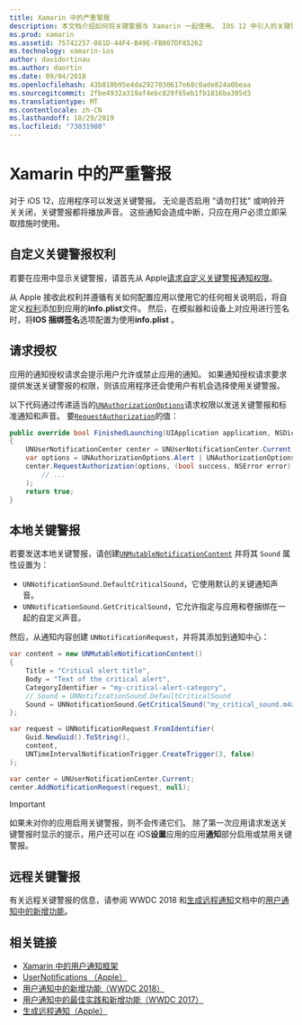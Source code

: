 ```yaml
---
title: Xamarin 中的严重警报
description: 本文档介绍如何将关键警报与 Xamarin 一起使用。 IOS 12 中引入的关键警报是可播放声音的中断性通知，无论是否启用了 "请勿打扰" 或响铃开关均为 "关闭"。
ms.prod: xamarin
ms.assetid: 75742257-081D-44F4-B49E-FB807DF85262
ms.technology: xamarin-ios
author: davidortinau
ms.author: daortin
ms.date: 09/04/2018
ms.openlocfilehash: 43b810b95e4da2927030617e68c0ade824a0beaa
ms.sourcegitcommit: 2fbe4932a319af4ebc829f65eb1fb1816ba305d3
ms.translationtype: MT
ms.contentlocale: zh-CN
ms.lasthandoff: 10/29/2019
ms.locfileid: "73031980"
---
```

# <a name="critical-alerts-in-xamarinios"></a>Xamarin 中的严重警报

对于 iOS 12，应用程序可以发送关键警报。 无论是否启用 "请勿打扰" 或响铃开关关闭，关键警报都将播放声音。 这些通知会造成中断，只应在用户必须立即采取措施时使用。

## <a name="custom-critical-alert-entitlement"></a>自定义关键警报权利

若要在应用中显示关键警报，请首先从 Apple[请求自定义关键警报通知权限](https://developer.apple.com/contact/request/notifications-critical-alerts-entitlement/)。

从 Apple 接收此权利并遵循有关如何配置应用以使用它的任何相关说明后，将自定义[权利](~/ios/deploy-test/provisioning/entitlements.md)添加到应用的**info.plist**文件。 然后，在模拟器和设备上对应用进行签名时，将**IOS 捆绑签名**选项配置为使用**info.plist** 。

## <a name="request-authorization"></a>请求授权

应用的通知授权请求会提示用户允许或禁止应用的通知。 如果通知授权请求要求提供发送关键警报的权限，则该应用程序还会使用户有机会选择使用关键警报。

以下代码通过传递适当的[`UNAuthorizationOptions`](xref:UserNotifications.UNAuthorizationOptions)请求权限以发送关键警报和标准通知和声音。
要[`RequestAuthorization`](xref:UserNotifications.UNUserNotificationCenter.RequestAuthorization*)的值：

```csharp
public override bool FinishedLaunching(UIApplication application, NSDictionary launchOptions)
{
    UNUserNotificationCenter center = UNUserNotificationCenter.Current;
    var options = UNAuthorizationOptions.Alert | UNAuthorizationOptions.Sound | UNAuthorizationOptions.CriticalAlert;
    center.RequestAuthorization(options, (bool success, NSError error) => {
        // ...
    );
    return true;
}
```

## <a name="local-critical-alerts"></a>本地关键警报

若要发送本地关键警报，请创建[`UNMutableNotificationContent`](xref:UserNotifications.UNMutableNotificationContent)
并将其 `Sound` 属性设置为：

- `UNNotificationSound.DefaultCriticalSound`，它使用默认的关键通知声音。
- `UNNotificationSound.GetCriticalSound`，它允许指定与应用和卷捆绑在一起的自定义声音。

然后，从通知内容创建 `UNNotificationRequest`，并将其添加到通知中心：

```csharp
var content = new UNMutableNotificationContent()
{
    Title = "Critical alert title",
    Body = "Text of the critical alert",
    CategoryIdentifier = "my-critical-alert-category",
    // Sound = UNNotificationSound.DefaultCriticalSound
    Sound = UNNotificationSound.GetCriticalSound("my_critical_sound.m4a", 1.0f)
};

var request = UNNotificationRequest.FromIdentifier(
    Guid.NewGuid().ToString(),
    content,
    UNTimeIntervalNotificationTrigger.CreateTrigger(3, false)
);

var center = UNUserNotificationCenter.Current;
center.AddNotificationRequest(request, null);
```

> [!IMPORTANT]
> 如果未对你的应用启用关键警报，则不会传递它们。 除了第一次应用请求发送关键警报时显示的提示，用户还可以在 iOS**设置**应用的应用**通知**部分启用或禁用关键警报。

## <a name="remote-critical-alerts"></a>远程关键警报

有关远程关键警报的信息，请参阅 WWDC 2018 和[生成远程通知](https://developer.apple.com/documentation/usernotifications/setting_up_a_remote_notification_server/generating_a_remote_notification)文档中的[用户通知中的新增功能](https://developer.apple.com/videos/play/wwdc2018/710/)。

## <a name="related-links"></a>相关链接

- [Xamarin 中的用户通知框架](~/ios/platform/user-notifications/index.md)
- [UserNotifications （Apple）](https://developer.apple.com/documentation/usernotifications?language=objc)
- [用户通知中的新增功能（WWDC 2018）](https://developer.apple.com/videos/play/wwdc2018/710/)
- [用户通知中的最佳实践和新增功能（WWDC 2017）](https://developer.apple.com/videos/play/wwdc2017/708/)
- [生成远程通知（Apple）](https://developer.apple.com/documentation/usernotifications/setting_up_a_remote_notification_server/generating_a_remote_notification)
